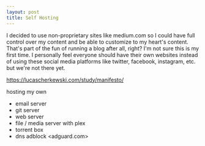```yaml
---
layout: post
title: Self Hosting
---
```


I decided to use non-proprietary sites like medium.com so I could have full control over my content and be able to customize to my heart's content. That's part of the fun of running a blog after all, right? I'm not sure this is my first time. I personally feel everyone should have their own websites instead of using these social media platforms like twitter, facebook, instagram, etc. but we're not there yet.

<https://lucascherkewski.com/study/manifesto/>

hosting my own

- email server
- git server
- web server
- file / media server with plex
- torrent box
- dns adblock <adguard.com>
